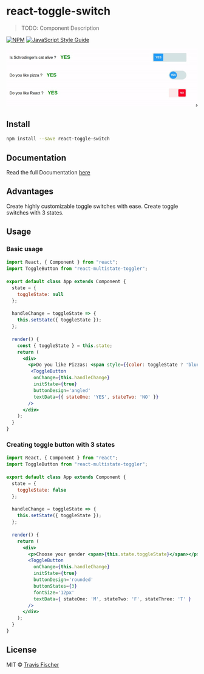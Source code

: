 # react-toggle-switch

> TODO: Component Description

[![NPM](https://img.shields.io/npm/v/react-toggle-switch.svg)](https://www.npmjs.com/package/react-toggle-switch) [![JavaScript Style Guide](https://img.shields.io/badge/code_style-standard-brightgreen.svg)](https://standardjs.com)

<img src="./toggler-demo.gif" />

## Install

```bash
npm install --save react-toggle-switch
```

## Documentation

Read the full Documentation [here](https://react-multistate-toggler-demo.netlify.com)

## Advantages

Create highly customizable toggle switches with ease. Create toggle switches with 3 states.

## Usage

### Basic usage

```jsx
import React, { Component } from "react";
import ToggleButton from "react-multistate-toggler";

export default class App extends Component {
  state = {
    toggleState: null
  };

  handleChange = toggleState => {
    this.setState({ toggleState });
  };

  render() {
    const { toggleState } = this.state;
    return (
      <div>
        <p>Do you like Pizzas: <span style={{color: toggleState ? 'blue' : 'red'}}>{toggleState ? 'YES' : 'NO'}</span></p>
         <ToggleButton
          onChange={this.handleChange}
          initState={true}
          buttonDesign='angled'
          textData={{ stateOne: 'YES', stateTwo: 'NO' }}
        />
      </div>
    );
  }
}
```

### Creating toggle button with 3 states

```jsx
import React, { Component } from "react";
import ToggleButton from "react-multistate-toggler";

export default class App extends Component {
  state = {
    toggleState: false
  };

  handleChange = toggleState => {
    this.setState({ toggleState });
  };

  render() {
    return (
      <div>
        <p>Choose your gender <span>{this.state.toggleState}</span></p>
        <ToggleButton
          onChange={this.handleChange}
          initState={true}
          buttonDesign='rounded'
          buttonStates={3}
          fontSize='12px'
          textData={ stateOne: 'M', stateTwo: 'F', stateThree: 'T' }
        />
      </div>
    );
  }
}
```

## License

MIT © [Travis Fischer](https://github.com/transitive-bullshit)

